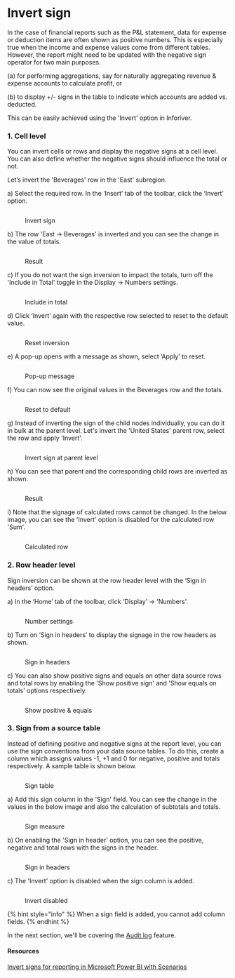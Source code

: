 # Invert sign

In the case of financial reports such as the P\&L statement, data for expense or deduction items are often shown as positive numbers. This is especially true when the income and expense values come from different tables. However, the report might need to be updated with the negative sign operator for two main purposes.

(a) for performing aggregations, say for naturally aggregating revenue & expense accounts to calculate profit, or

(b) to display +/- signs in the table to indicate which accounts are added vs. deducted.

This can be easily achieved using the 'Invert' option in Inforiver.&#x20;

### 1. Cell level

You can invert cells or rows and display the negative signs at a cell level. You can also define whether the negative signs should influence the total or not.&#x20;

Let’s invert the 'Beverages' row in the 'East' subregion.&#x20;

a) Select the required row. In the ‘Insert’ tab of the toolbar, click the ‘Invert’ option.

<figure><img src="../.gitbook/assets/Selec row.png" alt=""><figcaption><p>Invert sign</p></figcaption></figure>

b) The row 'East -> Beverages' is inverted and you can see the change in the value of totals.&#x20;

<figure><img src="../.gitbook/assets/Toast.png" alt=""><figcaption><p>Result</p></figcaption></figure>

c) If you do not want the sign inversion to impact the totals, turn off the 'Include in Total' toggle in the Display -> Numbers settings.

<figure><img src="../.gitbook/assets/Influnce in total.png" alt=""><figcaption><p>Include in total</p></figcaption></figure>

d) Click ‘Invert’ again with the respective row selected to reset to the default value.

<figure><img src="../.gitbook/assets/Reset (1).png" alt=""><figcaption><p>Reset inversion</p></figcaption></figure>

e) A pop-up opens with a message as shown, select ‘Apply’ to reset.

<figure><img src="../.gitbook/assets/Pop-up.png" alt=""><figcaption><p>Pop-up message</p></figcaption></figure>

f) You can now see the original values in the Beverages row and the totals.

<figure><img src="../.gitbook/assets/Value reset (3).png" alt=""><figcaption><p>Reset to default</p></figcaption></figure>

g) Instead of inverting the sign of the child nodes individually, you can do it in bulk at the parent level. Let's invert the 'United States' parent row, select the row and apply 'Invert'.

<figure><img src="../.gitbook/assets/Parent1.png" alt=""><figcaption><p>Invert sign at parent level</p></figcaption></figure>

h) You can see that parent and the corresponding child rows are inverted as shown.

<figure><img src="../.gitbook/assets/Parent.png" alt=""><figcaption><p>Result</p></figcaption></figure>

i) Note that the signage of calculated rows cannot be changed. In the below image, you can see the 'Invert' option is disabled for the calculated row 'Sum'.

<figure><img src="../.gitbook/assets/Inserted row.png" alt=""><figcaption><p>Calculated row</p></figcaption></figure>

### 2. Row header level

Sign inversion can be shown at the row header level with the ‘Sign in headers’ option.&#x20;

a) In the ‘Home’ tab of the toolbar, click ‘Display’ -> 'Numbers'.

<figure><img src="../.gitbook/assets/Home (1).png" alt=""><figcaption><p>Number settings</p></figcaption></figure>

b) Turn on ‘Sign in headers’ to display the signage in the row headers as shown.&#x20;

<figure><img src="../.gitbook/assets/Sign in headers.png" alt=""><figcaption><p>Sign in headers</p></figcaption></figure>

c) You can also show positive signs and equals on other data source rows and total rows by enabling the 'Show positive sign' and 'Show equals on totals' options respectively.&#x20;

<figure><img src="../.gitbook/assets/positiv.png" alt=""><figcaption><p>Show positive &#x26; equals</p></figcaption></figure>

### 3. Sign from a source table

Instead of defining positive and negative signs at the report level, you can use the sign conventions from your data source tables. To do this, create a column which assigns values -1, +1 and 0 for negative, positive and totals respectively. A sample table is shown below.

<figure><img src="../.gitbook/assets/Sign table1 (1).png" alt=""><figcaption><p>Sign table</p></figcaption></figure>

a) Add this sign column in the 'Sign' field. You can see the change in the values in the below image and also the calculation of subtotals and totals.

<figure><img src="../.gitbook/assets/sign measure (1).png" alt=""><figcaption><p>Sign measure</p></figcaption></figure>

b) On enabling the 'Sign in header' option, you can see the positive, negative and total rows with the signs in the header.

<figure><img src="../.gitbook/assets/invert sign.png" alt=""><figcaption><p>Sign in headers</p></figcaption></figure>

c) The 'Invert' option is disabled when the sign column is added.

<figure><img src="../.gitbook/assets/Invert disabled.png" alt=""><figcaption><p>Invert disabled</p></figcaption></figure>

{% hint style="info" %}
When a sign field is added, you cannot add column fields.&#x20;
{% endhint %}

In the next section, we'll be covering the [Audit log](audit-log.md) feature.

#### Resources

[Invert signs for reporting in Microsoft Power BI with Scenarios](https://www.youtube.com/watch?v=mZaQgXQYDhY)
